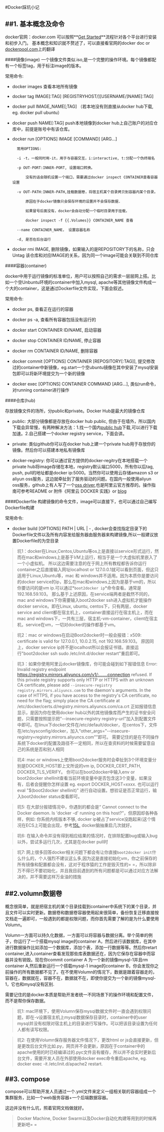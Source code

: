 #Docker踩坑小记

##1. 基本概念及命令
------------------
docker官网：docker.com
可以按照**[Get Started](http://docs.docker.com/mac/started/)**流程针对各个平台进行安装和初步入门。
基本概念和知识就不赘述了，可以直接看官网的docker doc or [dockerpool.com](http://dockerpool.com/static/books/docker_practice/introduction/what.html)上的翻译

####镜像(image)
一个镜像文件类似.iso,是一个完整的操作环境。每个镜像都配有一个标签tag，用于标注image的版本。

常用命令:

+ docker images 查看本地所有镜像

+ docker tag IMAGE[:TAG] [REGISTRYHOST/][USERNAME/]NAME[:TAG]
	
+ docker pull IMAGE_NAME[;TAG] （若本地没有则直接从docker hub下载, eg. docker pull ubuntu）
	
+ docker push NAME[:TAG] push本地镜像到docker hub上自己账户的对应仓库中，前提是账号中有该仓库。

+ docker run [OPTIONS] IMAGE [COMMAND] [ARG...]
	
		常用OPTIONS:

		-i -t，一般同时用-it，用于与容器交互，i:interactive, t:分配一个伪终端名
		
		-p OUT-PORT:INNER-PORT, 设置端口转换。

			没有的话会随机设置一个端口，需要通过docker inspect CONTAINER查看容器设置

		-v OUT-PATH:INNER-PATH,挂载数据卷，将宿主机某个目录拷贝到容器内某个目录。
			
			原因在于docker镜像只会保存环境的设置并不会保存数据.
			
			如果冒号后面没有，docker会自动分配一个临时目录用于挂载，

			docker inspect -f {{.Volumes}} CONTAINER_NAME 查看
		
		--name CONTAINER_NAME， 设置容器名称
		
		-d, 是否在后台运行
	
+ docker rmi IMAGE, 删除镜像，如果输入的是REPOSITORY下的名称，只会Untag 该仓库和对应IMAGE的关系，因为同一个image可能会关联到不同仓库


####容器(container)

docker中用于运行镜像的标准单位，用户可以按照自己的需求一层层网上搭。比如一个空Unbuntu环境的container中加入mysql, apache等其他镜像文件构成一个大的container，这是通过Dockerfile文件实现，下面会叙述。
	
常用命令: 

+ docker ps, 查看正在运行的容器

+ docker ps -a, 查看所有容器包括没有运行的

+ docker start CONTAINER ID/NAME, 启动容器

+ docker stop CONTAINER ID/NAME, 停止容器
			 
+ docker rm CONTAINER ID/NAME, 删除容器
			 
+ docker commit [OPTIONS] CONTAINER [REPOSITORY[:TAG]], 提交修改过的container中新镜像，eg.start一个空ubuntu镜像在其中安装了mysql安装包即可以将新环境提交为一个新的镜像
			 
+ docker exec [OPTIONS] CONTAINER COMMAND [ARG...], 类似run命令，对running container进行操作

####仓库(hub)

存放镜像文件的场所，分public和private。Docker Hub是最大的镜像仓库
	
+ public: 大部分镜像都是存放在docker hub public, 但由于在墙外，所以国内下载会异常慢，有两种解决方法：1.找一个国内[public hub](https://www.daocloud.io/)下载,可以进行下载加速。2.自己搭建一个docker registry service，下面会讲。
	
+ private: 类似github你可以在docker hub上建一个private hub用于存放你的镜像。然后你可以搭建本地私有镜像库
	
+ docker-registry: 你可以通过官方提供的docker-regitry在本地搭载一个private hub将image存储在本地，registry默认端口5000，所有你以后tag, push, pull的地址都是docker ip:5000。当然你可以使用云存储amazon s3 or aliyun oss服务，这边就牵扯到了服务驱动的问题。在国内一般使用aliyun oss服务，github上有人写了一个[oss driver](https://github.com/chris-jin/docker-registry-driver-alioss.git),也是阿里云官方推荐的。操作指南可参考README or 附件《阿里云 DOCKER 实践》or [blog](http://blog.after1980.com/?p=602)

####Dockerfile
构建镜像的命令文件，image可以直接下，也可以通过自己编写Dockerfile构建
	
常用命令: 

+ docker build [OPTIONS] PATH | URL | - , docker会查找指定目录下的Dockerfile文件以及所有内容发给服务器由服务器来构建镜像,所以一般建议放置Dockerfile的为空目录


> 坑1：docker在Linux,Centos,Ubuntu等os上是直接以service形式运行，然而在mac和windows上是基于*VM*上运行，相当于是一个大虚拟机里嵌入了一个小虚拟机。
  所以这边需要注意的在于网上所有教程都告诉你运行container之后直接输入网址localhost or 127.0.0.1就可以看到页面，但这只适用于Linux,Ubuntu等，mac 和 windows并不适用。因为本质你是要访问的docker service的ip，那么在mac和windows上因为是基于vm的，所以你要访问的是vm ip.可以通过*`boot2docker ip`*命令查看。通常是192.168.59.103。
  那么基于上述原因，在service端两者是截然不同的，mac and windows下你需要输入boot2docker ssh进入虚拟机才能操作docker service。即在Linux, ubuntu, centos下，只有两层，docker service and client都在宿主机上，container直接运行在宿主机上，而在mac and windows下，一共有三层，宿主机-vm-container，client在宿主机，service在vm，一切对docker的操作都基于vm。

> 坑2：mac or windows在启动Boot2docker时一般会报错：x509: certificate is valid for 127.0.0.1, 10.0.2.15, not 192.168.59.103。
  原因同上，docker service ip并不是localhost所以会报证书错。直接运行"boot2docker ssh sudo /etc/init.d/docker restart"重启即可。

> 坑3：如果你使用阿里云docker镜像库，你可能会碰到如下报错信息
	Error: Invalid registry endpoint https://registry.mirrors.aliyuncs.com/v1/:.......connection refused. If this private registry supports only HTTP or HTTPS with an unknown CA certificate, please add `--insecure-registry registry.mirrors.aliyuncs.com` to the daemon's arguments. In the case of HTTPS, if you have access to the registry's CA certificate, no need for the flag; simply place the CA certificate at /etc/docker/certs.d/registry.mirrors.aliyuncs.com/ca.crt
	正如报错信息显示，是因为你在使用docker hub以外的其他镜像库而产生的证书安全问题，只需要按照提示把"--insecure-registry registry-url"加入到配置文件中即可。在linux下docker文件在/etc/default/docker，在centos下，文件在/etc/sysconfig/docker，加入“other_args="--insecure-registry=registry.mirrors.aliyuncs.com"”即可。
	需要记住的是在不同操作系统下docker的配置及路径不一定相同，所以在查资料的时候需要留意自己的系统是否和别人相同

> 坑4: mac or windows上使用boot2docker服务时会牵扯到3个环境变量分别是DOCKER_HOST即上文所说的vm ip, DOCKER_CERT_PATH, DOCKER_TLS_VERIFY。
  你可以在boot2docker中输入env or boot2docker shellinit查看当前环境变量中是否包含这3个变量，如果没有，后者会提醒你怎样设置 eg. export DOCKER_HOST=xxxx. 也可以运行 eval "$(boot2docker shellinit)" 进行自动设置。想验证是否正常运行，输入boot2docker status查看即可。

> 坑5: 在大部分报错情况中，你遇到的都会是“ Cannot connect to the Docker daemon. Is 'docker -d' running on this host?”，但原因却各种各样，例如: 你系统内核版本不够, docker ip被占了service没跑起来(这个情况在ECS上可能会出现，参考[15L](http://bbs.aliyun.com/read/152090.html), docker脑抽重启几次就好。

> 坑6: 在输入命令并没有得到相应结果的情况时，在排除配置bug或输入bug以外，尝试多运行几次，尤其是在docker pull时

> 坑7: 网上很多回答docker相关问题下都会有让你直接`boot2docker init`什么什么的，个人强烈不建议这么多,因为这是直接初始化vm，你之前保存的所有镜像和配置都会没有，这对于程序猿的工作是毁灭性的= =，所以除非万不得已不要初始化，并且我目前遇到的所有问题都是可以通过对应方法解决的，并不需要这样万金油的措施

##2.volumn数据卷
------------------

概念很简单，就是把宿主机的某个目录挂载到container中系统下的某个目录，并且文件可以实时更新。数据卷和数据卷容器使用起来很简单，备份恢复迁移直接按文档走一遍即可，一般遇到的都是权限问题，而你首先需要了解的是为什么要使用Volumn。

Volumn一方面可以持久化数据，一方面可以将容器与数据分离。举个简单的例子，你运行了一个搭载mysql image的container A，然后进行该数据库，在其中进行数据操作比如添加一个数据库，添加个表，添加一行数据等等。然后你retart container,进入container查看发现那些库表数据还在，因为它保存在容器中而容器并没有销毁。现在你commit container A 为一个新的镜像mysql-1并且rm container A,然后重新运行一个搭载mysql-1 image的container B，你会发现你之前操作的所有数据都不见了。在不使用Volumn的情况下，数据是跟着容器走的，容器在，数据就在，容器不在，数据就不在，即使你提交为一个新的镜像mysql-1，它也和mysql没有区别.

需要记住的是docker本质是帮助开发者统一不同场景下的操作环境和配置文件，而不是帮你保存数据。

> 坑1: mac环境下，使用Volumn保存mysql数据文件时一直会遇到权限问题，即在-v设置宿主机上mysql数据保存目录时，container中的user mysql并没有权限对宿主机上的目录进行写操作。可以把该目录设置为任何人都有读写权限。

> 坑2: 在使用Volumn保存服务器文件情况下，更改html or js会直接更新，但是更改后台文件比如.py，网页并不会更新，原因在于container中的apache使用的时已经编译过的.pyc文件且有缓存，所以并不会实时更新后台文件，需要开发人员在外部使用docker exec命令重启apache, eg. docker exec -it /etc/init.d/apache2 restart.


##3. compose
------------------
compose可以帮助开发人员通过一个.yml文件来定义一组相关联的容器组成一个集群服务，比如一个web服务容器+一个后端数据容器。

这边并没有什么坑，照着官网文档做就好。

> Docker Machine, Docker Swarm以及Docker自动化构建等用到的时候再更新吧= =



